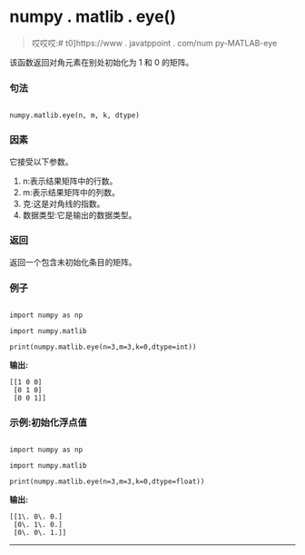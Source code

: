 # numpy . matlib . eye()

> 哎哎哎:# t0]https://www . javatppoint . com/num py-MATLAB-eye

该函数返回对角元素在别处初始化为 1 和 0 的矩阵。

### 句法

```

numpy.matlib.eye(n, m, k, dtype)

```

### 因素

它接受以下参数。

1.  n:表示结果矩阵中的行数。
2.  m:表示结果矩阵中的列数。
3.  克:这是对角线的指数。
4.  数据类型:它是输出的数据类型。

### 返回

返回一个包含未初始化条目的矩阵。

### 例子

```

import numpy as np  

import numpy.matlib  

print(numpy.matlib.eye(n=3,m=3,k=0,dtype=int))  

```

**输出:**

```
[[1 0 0]
 [0 1 0]
 [0 0 1]]

```

### 示例:初始化浮点值

```

import numpy as np  

import numpy.matlib  

print(numpy.matlib.eye(n=3,m=3,k=0,dtype=float))

```

**输出:**

```
[[1\. 0\. 0.]
 [0\. 1\. 0.]
 [0\. 0\. 1.]]  

```

* * *